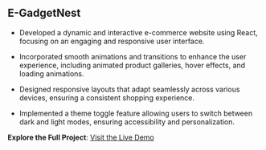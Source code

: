 ## E-GadgetNest

+ Developed a dynamic and interactive e-commerce website using React, focusing on an engaging and responsive user interface.

+ Incorporated smooth animations and transitions to enhance the user experience, including animated product galleries, hover effects, and loading animations.
+ Designed responsive layouts that adapt seamlessly across various devices, ensuring a consistent shopping experience.

+ Implemented a theme toggle feature allowing users to switch between dark and light modes, ensuring accessibility and personalization.

**Explore the Full Project**: [Visit the Live Demo](https://e-gadgetnest.web.app/)
